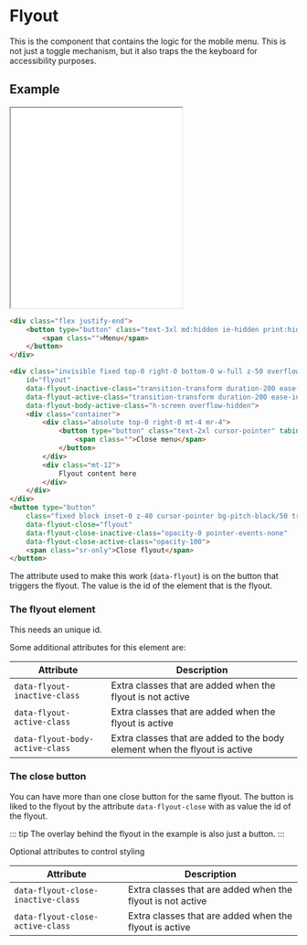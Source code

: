 # Flyout

This is the component that contains the logic for the mobile menu.
This is not just a toggle mechanism, but it also traps the the keyboard for accessibility purposes.

## Example

<iframe src="../examples/flyout.html" height="350"></iframe>

```HTML
<div class="flex justify-end">
    <button type="button" class="text-3xl md:hidden ie-hidden print:hidden" data-flyout="flyout">
        <span class="">Menu</span>
    </button>
</div>

<div class="invisible fixed top-0 right-0 bottom-0 w-full z-50 overflow-x-hidden overflow-y-auto bg-white max-w-flyout"
    id="flyout"
    data-flyout-inactive-class="transition-transform duration-200 ease-in-out translate-x-full"
    data-flyout-active-class="transition-transform duration-200 ease-in-out translate-x-0"
    data-flyout-body-active-class="h-screen overflow-hidden">
	<div class="container">
		<div class="absolute top-0 right-0 mt-4 mr-4">
			<button type="button" class="text-2xl cursor-pointer" tabindex="0" data-flyout-close="flyout">
				<span class="">Close menu</span>
			</button>
		</div>
		<div class="mt-12">
			Flyout content here
		</div>
	</div>
</div>
<button type="button"
    class="fixed block inset-0 z-40 cursor-pointer bg-pitch-black/50 transitions duration-300 ease-in-out"
    data-flyout-close="flyout"
    data-flyout-close-inactive-class="opacity-0 pointer-events-none"
    data-flyout-close-active-class="opacity-100">
    <span class="sr-only">Close flyout</span>
</button>
```

The attribute used to make this work (`data-flyout`) is on the button that triggers the flyout. The value is the id of the element that is the flyout.

### The flyout element

This needs an unique id.

Some additional attributes for this element are:

| Attribute                       | Description                                                                |
| ------------------------------- | -------------------------------------------------------------------------- |
| `data-flyout-inactive-class`    | Extra classes that are added when the flyout is not active                 |
| `data-flyout-active-class`      | Extra classes that are added when the flyout is active                     |
| `data-flyout-body-active-class` | Extra classes that are added to the body element when the flyout is active |

### The close button

You can have more than one close button for the same flyout. The button is liked to the flyout by the attribute `data-flyout-close` with as value the id of the flyout.

::: tip
The overlay behind the flyout in the example is also just a button.
:::

Optional attributes to control styling

| Attribute                          | Description                                                |
| ---------------------------------- | ---------------------------------------------------------- |
| `data-flyout-close-inactive-class` | Extra classes that are added when the flyout is not active |
| `data-flyout-close-active-class`   | Extra classes that are added when the flyout is active     |
